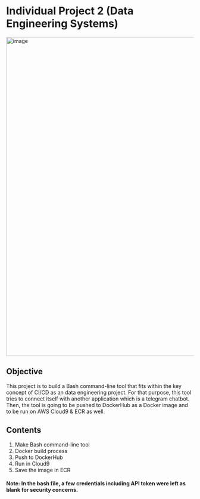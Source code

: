 # Individual Project 2 (Data Engineering Systems)

<img width="855" alt="image" src="https://user-images.githubusercontent.com/112578065/193360969-e376ebfa-fb50-481a-a18e-6d7c38964ca3.png">

## Objective

This project is to build a Bash command-line tool that fits within the key concept of CI/CD as an data engineering project. For that purpose, this tool tries to connect itself with another application which is a telegram chatbot. Then, the tool is going to be pushed to DockerHub as a Docker image and to be run on AWS Cloud9 & ECR as well.

## Contents

1. Make Bash command-line tool
2. Docker build process
3. Push to DockerHub
4. Run in Cloud9
5. Save the image in ECR

#### Note: In the bash file, a few credentials including API token were left as blank for security concerns.